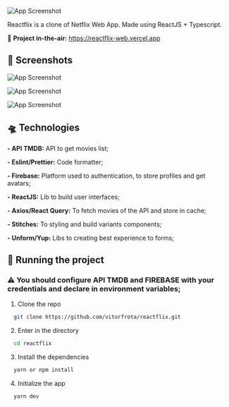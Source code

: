 
![App Screenshot](https://i.ibb.co/XJyJJTX/logo1x.png)

Reactflix is a clone of Netflix Web App. Made using ReactJS + Typescript.

🚀 **Project in-the-air:** https://reactflix-web.vercel.app

## 📸 Screenshots

![App Screenshot](https://i.ibb.co/J2xzKZG/print1.png)

![App Screenshot](https://i.ibb.co/mBzzdxk/print2.png)

![App Screenshot](https://i.ibb.co/55wf5cX/print3.png)


 ## 🛸 Technologies

**- API TMDB:** API to get movies list;

**- Eslint/Prettier:** Code formatter;

**- Firebase:** Platform used to authentication, to store profiles and get avatars;

**- ReactJS:** Lib to build user interfaces;

**- Axios/React Query:** To fetch movies of the API and store in cache;

**- Stitches:** To styling and build variants components;

**- Unform/Yup:** Libs to creating best experience to forms;

## 🚗 Running the project

### ⚠ You should configure API TMDB and FIREBASE with your credentials and declare in environment variables;

1. Clone the repo

```bash
  git clone https://github.com/vitorfrota/reactflix.git
```

2. Enter in the directory

```bash
  cd reactflix
```

3. Install the dependencies

```bash
  yarn or npm install
```

4. Initialize the app

```bash
  yarn dev
```

